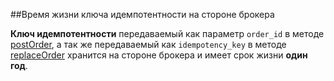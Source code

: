 ##Время жизни ключа идемпотентности на стороне брокера

**Ключ идемпотентности** передаваемый как параметр `order_id` в методе [postOrder](/investAPI/orders#postorder), а так же
передаваемый как `idempotency_key` в методе [replaceOrder](/investAPI/orders#replaceorder) хранится на стороне брокера и имеет срок жизни **один год**.